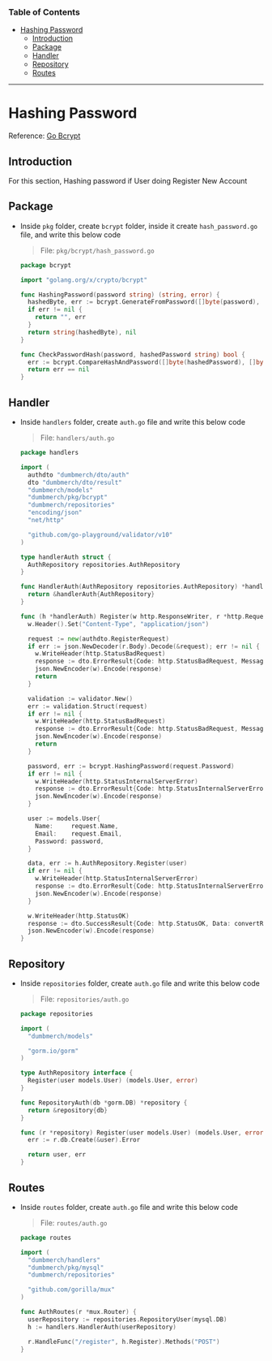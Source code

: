 ### Table of Contents

- [Hashing Password](#hashing-password)
  - [Introduction](#intoduction)
  - [Package](#Package)
  - [Handler](#Handler)
  - [Repository](#repository)
  - [Routes](#routes)

---

# Hashing Password

Reference: [Go Bcrypt](https://pkg.go.dev/golang.org/x/crypto/bcrypt)

## Introduction

For this section, Hashing password if User doing Register New Account

## Package

- Inside `pkg` folder, create `bcrypt` folder, inside it create `hash_password.go` file, and write this below code

  > File: `pkg/bcrypt/hash_password.go`

  ```go
  package bcrypt

  import "golang.org/x/crypto/bcrypt"

  func HashingPassword(password string) (string, error) {
    hashedByte, err := bcrypt.GenerateFromPassword([]byte(password), 10)
    if err != nil {
      return "", err
    }
    return string(hashedByte), nil
  }

  func CheckPasswordHash(password, hashedPassword string) bool {
    err := bcrypt.CompareHashAndPassword([]byte(hashedPassword), []byte(password))
    return err == nil
  }
  ```

## Handler

- Inside `handlers` folder, create `auth.go` file and write this below code

  > File: `handlers/auth.go`

  ```go
  package handlers

  import (
    authdto "dumbmerch/dto/auth"
    dto "dumbmerch/dto/result"
    "dumbmerch/models"
    "dumbmerch/pkg/bcrypt"
    "dumbmerch/repositories"
    "encoding/json"
    "net/http"

    "github.com/go-playground/validator/v10"
  )

  type handlerAuth struct {
    AuthRepository repositories.AuthRepository
  }

  func HandlerAuth(AuthRepository repositories.AuthRepository) *handlerAuth {
    return &handlerAuth{AuthRepository}
  }

  func (h *handlerAuth) Register(w http.ResponseWriter, r *http.Request) {
    w.Header().Set("Content-Type", "application/json")

    request := new(authdto.RegisterRequest)
    if err := json.NewDecoder(r.Body).Decode(&request); err != nil {
      w.WriteHeader(http.StatusBadRequest)
      response := dto.ErrorResult{Code: http.StatusBadRequest, Message: err.Error()}
      json.NewEncoder(w).Encode(response)
      return
    }

    validation := validator.New()
    err := validation.Struct(request)
    if err != nil {
      w.WriteHeader(http.StatusBadRequest)
      response := dto.ErrorResult{Code: http.StatusBadRequest, Message: err.Error()}
      json.NewEncoder(w).Encode(response)
      return
    }

    password, err := bcrypt.HashingPassword(request.Password)
    if err != nil {
      w.WriteHeader(http.StatusInternalServerError)
      response := dto.ErrorResult{Code: http.StatusInternalServerError, Message: err.Error()}
      json.NewEncoder(w).Encode(response)
    }

    user := models.User{
      Name:     request.Name,
      Email:    request.Email,
      Password: password,
    }

    data, err := h.AuthRepository.Register(user)
    if err != nil {
      w.WriteHeader(http.StatusInternalServerError)
      response := dto.ErrorResult{Code: http.StatusInternalServerError, Message: err.Error()}
      json.NewEncoder(w).Encode(response)
    }

    w.WriteHeader(http.StatusOK)
    response := dto.SuccessResult{Code: http.StatusOK, Data: convertResponse(data)}
    json.NewEncoder(w).Encode(response)
  }
  ```

## Repository

- Inside `repositories` folder, create `auth.go` file and write this below code

  > File: `repositories/auth.go`

  ```go
  package repositories

  import (
    "dumbmerch/models"

    "gorm.io/gorm"
  )

  type AuthRepository interface {
    Register(user models.User) (models.User, error)
  }

  func RepositoryAuth(db *gorm.DB) *repository {
    return &repository{db}
  }

  func (r *repository) Register(user models.User) (models.User, error) {
    err := r.db.Create(&user).Error

    return user, err
  }
  ```

## Routes

- Inside `routes` folder, create `auth.go` file and write this below code

  > File: `routes/auth.go`

  ```go
  package routes

  import (
    "dumbmerch/handlers"
    "dumbmerch/pkg/mysql"
    "dumbmerch/repositories"

    "github.com/gorilla/mux"
  )

  func AuthRoutes(r *mux.Router) {
    userRepository := repositories.RepositoryUser(mysql.DB)
    h := handlers.HandlerAuth(userRepository)

    r.HandleFunc("/register", h.Register).Methods("POST")
  }
  ```
